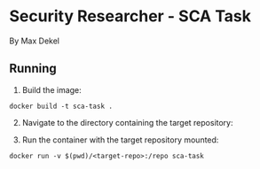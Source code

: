 # Security Researcher - SCA Task

By Max Dekel

## Running

1. Build the image:

```docker build -t sca-task .```

2. Navigate to the directory containing the target repository:

3. Run the container with the target repository mounted:

```docker run -v $(pwd)/<target-repo>:/repo sca-task```

